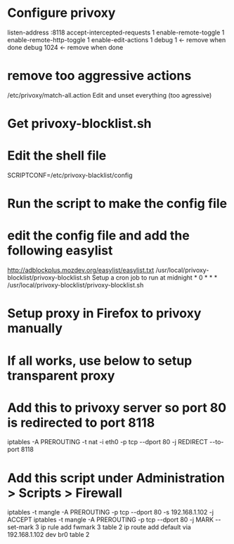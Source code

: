 # Configure privoxy
listen-address :8118
accept-intercepted-requests 1
enable-remote-toggle 1
enable-remote-http-toggle 1
enable-edit-actions 1
debug 1            <- remove when done
debug 1024         <- remove when done

# remove too aggressive actions
/etc/privoxy/match-all.action
Edit and unset everything (too agressive)

# Get privoxy-blocklist.sh
# Edit the shell file
SCRIPTCONF=/etc/privoxy-blacklist/config
# Run the script to make the config file
# edit the config file and add the following easylist
http://adblockplus.mozdev.org/easylist/easylist.txt
/usr/local/privoxy-blocklist/privoxy-blocklist.sh
Setup a cron job to run at midnight *	0	*	*	*	/usr/local/privoxy-blocklist/privoxy-blocklist.sh

# Setup proxy in Firefox to privoxy manually 
# If all works, use below to setup transparent proxy

# Add this to privoxy server so port 80 is redirected to port 8118
iptables -A PREROUTING -t nat -i eth0 -p tcp --dport 80 -j REDIRECT --to-port 8118

# Add this script under Administration > Scripts > Firewall
iptables -t mangle -A PREROUTING -p tcp --dport 80 -s 192.168.1.102 -j ACCEPT
iptables -t mangle -A PREROUTING -p tcp --dport 80 -j MARK --set-mark 3
ip rule add fwmark 3 table 2
ip route add default via 192.168.1.102 dev br0 table 2